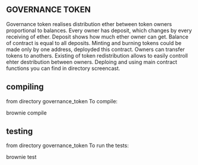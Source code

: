## GOVERNANCE TOKEN
Governance token realises distribution ether between token owners proportional to balances.
Every owner has deposit, which changes by every receiving of ether. Deposit shows how much ether owner can get.
Balance of contract is equal to all deposits.
Minting and burning tokens could be made only by one address, deployded this contract.
Owners can transfer tokens to anothers.
Existing of token redistribution allows to easily controll ehter destribution between owners.
Deploing and using main contract functions you can find in directory screencast.


## compiling
from directory governance_token
To compile:

brownie compile


## testing
from directory governance_token
To run the tests:

brownie test

